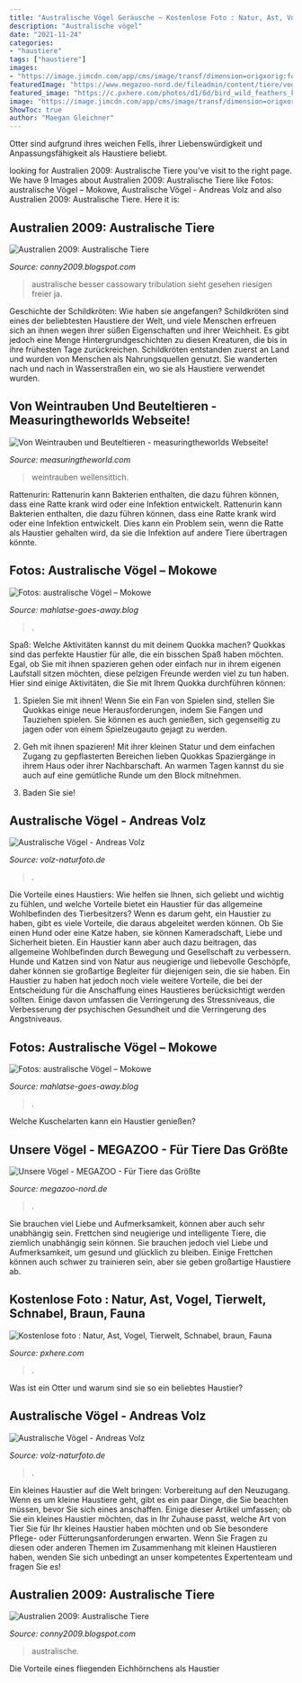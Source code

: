 ```yaml
---
title: "Australische Vögel Geräusche ~ Kostenlose Foto : Natur, Ast, Vogel, Tierwelt, Schnabel, Braun, Fauna"
description: "Australische vögel"
date: "2021-11-24"
categories:
- "haustiere"
tags: ["haustiere"]
images:
- "https://image.jimcdn.com/app/cms/image/transf/dimension=origxorig:format=jpg/path/sd92ccc271dd70925/image/ifb5413c4fb74e742/version/1379559653/image.jpg"
featuredImage: "https://www.megazoo-nord.de/fileadmin/content/tiere/vogel/prachtrosella__platycercus_eximius.png"
featured_image: "https://c.pxhere.com/photos/d1/6d/bird_wild_feathers_kookaburra_animal_wings_australia_australian_native_bird-1116358.jpg!d"
image: "https://image.jimcdn.com/app/cms/image/transf/dimension=origxorig:format=jpg/path/sd92ccc271dd70925/image/ifb5413c4fb74e742/version/1379559653/image.jpg"
ShowToc: true
author: "Maegan Gleichner"
---
```



Otter sind aufgrund ihres weichen Fells, ihrer Liebenswürdigkeit und Anpassungsfähigkeit als Haustiere beliebt.

	

		
looking for Australien 2009: Australische Tiere you've visit to the right page. We have 9 Images about Australien 2009: Australische Tiere like Fotos: australische Vögel – Mokowe, Australische Vögel - Andreas Volz and also Australien 2009: Australische Tiere. Here it is:
		
    
## Australien 2009: Australische Tiere

<img loading=lazy src="https://3.bp.blogspot.com/_jzlSouTRqx8/SwIHnB_6b-I/AAAAAAAAAVI/_qYhKmG8ljk/s320/IMG_1742.JPG" onerror="this.onerror=null;this.src='https://tse1.mm.bing.net/th?id=OIP.z4pwfUKw6u1jsTM1ow5v5QAAAA&amp;pid=15.1';" alt="Australien 2009: Australische Tiere">

_Source: conny2009.blogspot.com_

>australische besser cassowary tribulation sieht gesehen riesigen freier ja. 

	

Geschichte der Schildkröten: Wie haben sie angefangen?
Schildkröten sind eines der beliebtesten Haustiere der Welt, und viele Menschen erfreuen sich an ihnen wegen ihrer süßen Eigenschaften und ihrer Weichheit. Es gibt jedoch eine Menge Hintergrundgeschichten zu diesen Kreaturen, die bis in ihre frühesten Tage zurückreichen. Schildkröten entstanden zuerst an Land und wurden von Menschen als Nahrungsquellen genutzt. Sie wanderten nach und nach in Wasserstraßen ein, wo sie als Haustiere verwendet wurden.

    
## Von Weintrauben Und Beuteltieren - Measuringtheworlds Webseite!

<img loading=lazy src="https://image.jimcdn.com/app/cms/image/transf/dimension=origxorig:format=jpg/path/sd92ccc271dd70925/image/ifb5413c4fb74e742/version/1379559653/image.jpg" onerror="this.onerror=null;this.src='https://tse4.mm.bing.net/th?id=OIP.mDyEpAjlmqmARbT4lXiQvwHaFj&amp;pid=15.1';" alt="Von Weintrauben und Beuteltieren - measuringtheworlds Webseite!">

_Source: measuringtheworld.com_

>weintrauben wellensittich. 

	

Rattenurin: Rattenurin kann Bakterien enthalten, die dazu führen können, dass eine Ratte krank wird oder eine Infektion entwickelt.
Rattenurin kann Bakterien enthalten, die dazu führen können, dass eine Ratte krank wird oder eine Infektion entwickelt. Dies kann ein Problem sein, wenn die Ratte als Haustier gehalten wird, da sie die Infektion auf andere Tiere übertragen könnte.

    
## Fotos: Australische Vögel – Mokowe

<img loading=lazy src="https://mahlatsegoesaway.files.wordpress.com/2018/03/dscn0383.jpg?w=855" onerror="this.onerror=null;this.src='https://tse1.mm.bing.net/th?id=OIP._XnmSQVxOVxTK9olLoGtmQHaJ3&amp;pid=15.1';" alt="Fotos: australische Vögel – Mokowe">

_Source: mahlatse-goes-away.blog_

>. 

	

Spaß: Welche Aktivitäten kannst du mit deinem Quokka machen?
Quokkas sind das perfekte Haustier für alle, die ein bisschen Spaß haben möchten. Egal, ob Sie mit ihnen spazieren gehen oder einfach nur in ihrem eigenen Laufstall sitzen möchten, diese pelzigen Freunde werden viel zu tun haben. Hier sind einige Aktivitäten, die Sie mit Ihrem Quokka durchführen können:
1. Spielen Sie mit ihnen! Wenn Sie ein Fan von Spielen sind, stellen Sie Quokkas einige neue Herausforderungen, indem Sie Fangen und Tauziehen spielen. Sie können es auch genießen, sich gegenseitig zu jagen oder von einem Spielzeugauto gejagt zu werden.

2. Geh mit ihnen spazieren! Mit ihrer kleinen Statur und dem einfachen Zugang zu gepflasterten Bereichen lieben Quokkas Spaziergänge in ihrem Haus oder ihrer Nachbarschaft. An warmen Tagen kannst du sie auch auf eine gemütliche Runde um den Block mitnehmen.

3. Baden Sie sie!

    
## Australische Vögel - Andreas Volz

<img loading=lazy src="http://volz-naturfoto.de/koken/storage/cache/images/000/513/Voegel2140,large.1516123889.jpg" onerror="this.onerror=null;this.src='https://tse2.mm.bing.net/th?id=OIP.u957N7Ow8g8uAXzPpsnDKwHaE6&amp;pid=15.1';" alt="Australische Vögel - Andreas Volz">

_Source: volz-naturfoto.de_

>. 

	

Die Vorteile eines Haustiers: Wie helfen sie Ihnen, sich geliebt und wichtig zu fühlen, und welche Vorteile bietet ein Haustier für das allgemeine Wohlbefinden des Tierbesitzers?
Wenn es darum geht, ein Haustier zu haben, gibt es viele Vorteile, die daraus abgeleitet werden können. Ob Sie einen Hund oder eine Katze haben, sie können Kameradschaft, Liebe und Sicherheit bieten. Ein Haustier kann aber auch dazu beitragen, das allgemeine Wohlbefinden durch Bewegung und Gesellschaft zu verbessern. Hunde und Katzen sind von Natur aus neugierige und liebevolle Geschöpfe, daher können sie großartige Begleiter für diejenigen sein, die sie haben. Ein Haustier zu haben hat jedoch noch viele weitere Vorteile, die bei der Entscheidung für die Anschaffung eines Haustieres berücksichtigt werden sollten. Einige davon umfassen die Verringerung des Stressniveaus, die Verbesserung der psychischen Gesundheit und die Verringerung des Angstniveaus.

    
## Fotos: Australische Vögel – Mokowe

<img loading=lazy src="https://mahlatsegoesaway.files.wordpress.com/2018/03/mc3a4hnengans-neugierig2.jpg?w=679" onerror="this.onerror=null;this.src='https://tse2.mm.bing.net/th?id=OIP.pk4v3zWyMLrkwpHPY0TcWQHaLK&amp;pid=15.1';" alt="Fotos: australische Vögel – Mokowe">

_Source: mahlatse-goes-away.blog_

>. 

	

Welche Kuschelarten kann ein Haustier genießen?

    
## Unsere Vögel - MEGAZOO - Für Tiere Das Größte

<img loading=lazy src="https://www.megazoo-nord.de/fileadmin/content/tiere/vogel/prachtrosella__platycercus_eximius.png" onerror="this.onerror=null;this.src='https://tse4.mm.bing.net/th?id=OIP.Gs5ZJIFNFMvPf2tZPvr0PQHaHa&amp;pid=15.1';" alt="Unsere Vögel - MEGAZOO - Für Tiere das Größte">

_Source: megazoo-nord.de_

>. 

	

Sie brauchen viel Liebe und Aufmerksamkeit, können aber auch sehr unabhängig sein.
Frettchen sind neugierige und intelligente Tiere, die ziemlich unabhängig sein können. Sie brauchen jedoch viel Liebe und Aufmerksamkeit, um gesund und glücklich zu bleiben. Einige Frettchen können auch schwer zu trainieren sein, aber sie geben großartige Haustiere ab.

    
## Kostenlose Foto : Natur, Ast, Vogel, Tierwelt, Schnabel, Braun, Fauna

<img loading=lazy src="https://c.pxhere.com/photos/d1/6d/bird_wild_feathers_kookaburra_animal_wings_australia_australian_native_bird-1116358.jpg!d" onerror="this.onerror=null;this.src='https://tse4.mm.bing.net/th?id=OIP.L0s4GMIgoLrZA7LGDJVOogHaLL&amp;pid=15.1';" alt="Kostenlose foto : Natur, Ast, Vogel, Tierwelt, Schnabel, braun, Fauna">

_Source: pxhere.com_

>. 

	

Was ist ein Otter und warum sind sie so ein beliebtes Haustier?

    
## Australische Vögel - Andreas Volz

<img loading=lazy src="http://volz-naturfoto.de/koken/storage/cache/images/000/533/Voegel2138,large.1516123889.jpg" onerror="this.onerror=null;this.src='https://tse4.mm.bing.net/th?id=OIP.ieIEGfnKfJbZByDWQSrBeAHaE8&amp;pid=15.1';" alt="Australische Vögel - Andreas Volz">

_Source: volz-naturfoto.de_

>. 

	

Ein kleines Haustier auf die Welt bringen: Vorbereitung auf den Neuzugang.
Wenn es um kleine Haustiere geht, gibt es ein paar Dinge, die Sie beachten müssen, bevor Sie sich eines anschaffen. Einige dieser Artikel umfassen; ob Sie ein kleines Haustier möchten, das in Ihr Zuhause passt, welche Art von Tier Sie für Ihr kleines Haustier haben möchten und ob Sie besondere Pflege- oder Fütterungsanforderungen erwarten. Wenn Sie Fragen zu diesen oder anderen Themen im Zusammenhang mit kleinen Haustieren haben, wenden Sie sich unbedingt an unser kompetentes Expertenteam und fragen Sie es!

    
## Australien 2009: Australische Tiere

<img loading=lazy src="https://3.bp.blogspot.com/_jzlSouTRqx8/SwII92sLa9I/AAAAAAAAAVY/6VuOKdr3UIE/s1600/IMG_1763.JPG" onerror="this.onerror=null;this.src='https://tse1.mm.bing.net/th?id=OIP.SOTHO4B1LhKwTb2RpFtH7wHaFj&amp;pid=15.1';" alt="Australien 2009: Australische Tiere">

_Source: conny2009.blogspot.com_

>australische. 

	

Die Vorteile eines fliegenden Eichhörnchens als Haustier

